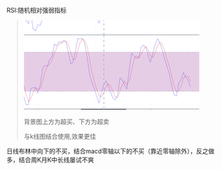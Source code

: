 RSI:随机相对强弱指标

> <img src="RSI.assets/截屏2021-02-20 下午8.31.26.png" alt="截屏2021-02-20 下午8.31.26" style="zoom:50%;" />
>
> 背景图上方为超买、下方为超卖
>
> 与k线图结合使用,效果更佳



日线布林中向下的不买，结合macd零轴以下的不买（靠近零轴除外），反之做多，结合周K月K中长线屡试不爽

